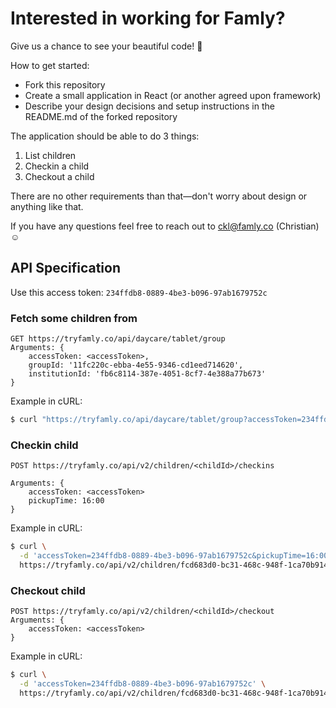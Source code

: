 # Interested in working for Famly?

Give us a chance to see your beautiful code! 🤩 

How to get started:
- Fork this repository
- Create a small application in React (or another agreed upon framework)
- Describe your design decisions and setup instructions in the README.md of the forked repository

The application should be able to do 3 things:
1. List children
2. Checkin a child
3. Checkout a child

There are no other requirements than that—don't worry about design or anything like that.

If you have any questions feel free to reach out to ckl@famly.co (Christian) ☺️

## API Specification

Use this access token: `234ffdb8-0889-4be3-b096-97ab1679752c`

### Fetch some children from
```
GET https://tryfamly.co/api/daycare/tablet/group
Arguments: {
	accessToken: <accessToken>,
	groupId: '11fc220c-ebba-4e55-9346-cd1eed714620',
	institutionId: 'fb6c8114-387e-4051-8cf7-4e388a77b673'
}
```

Example in cURL:

```bash
$ curl "https://tryfamly.co/api/daycare/tablet/group?accessToken=234ffdb8-0889-4be3-b096-97ab1679752c&groupId=11fc220c-ebba-4e55-9346-cd1eed714620&institutionId=fb6c8114-387e-4051-8cf7-4e388a77b673"
```

### Checkin child
```
POST https://tryfamly.co/api/v2/children/<childId>/checkins

Arguments: {
	accessToken: <accessToken>
	pickupTime: 16:00
}
```

Example in cURL:

```bash
$ curl \
  -d 'accessToken=234ffdb8-0889-4be3-b096-97ab1679752c&pickupTime=16:00' \
  https://tryfamly.co/api/v2/children/fcd683d0-bc31-468c-948f-1ca70b91439d/checkins
```

### Checkout child
```
POST https://tryfamly.co/api/v2/children/<childId>/checkout
Arguments: {
	accessToken: <accessToken>
}
```

Example in cURL:

```bash
$ curl \
  -d 'accessToken=234ffdb8-0889-4be3-b096-97ab1679752c' \
  https://tryfamly.co/api/v2/children/fcd683d0-bc31-468c-948f-1ca70b91439d/checkout
```
